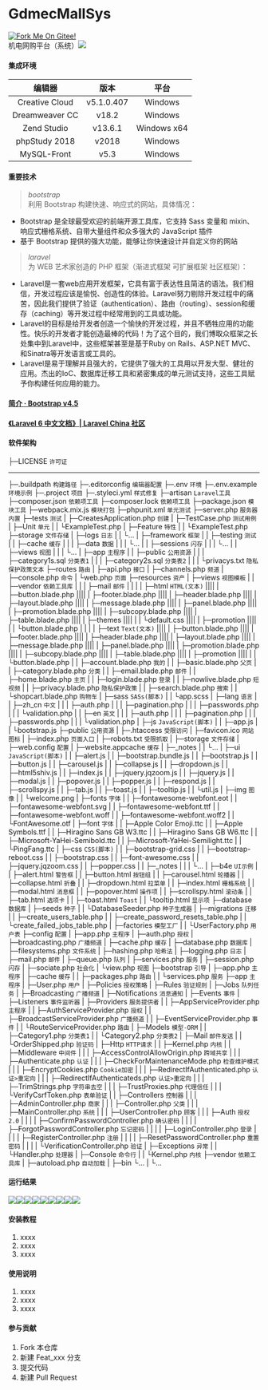 # GdmecMallSys

[![Fork Me On Gitee!](https://gitee.com/WENZI2020/GdmecMallSys/widgets/widget_3.svg)](https://gitee.com/WENZI2020/GdmecMallSys)<br/>
机电网购平台（系统）![](https://img.shields.io/badge/曾昭文-个人项目-red.svg)<br/>

#### 集成环境

| 编辑器 | 版本 | 平台 |
| :-: | :-: | :-: |
| Creative Cloud | v5.1.0.407 | Windows |
| Dreamweaver CC | v18.2 | Windows |
| Zend Studio | v13.6.1 | Windows x64 |
| phpStudy 2018 | v2018 | Windows |
| MySQL-Front | v5.3 | Windows |

#### 重要技术

> _bootstrap_  
> 利用 Bootstrap 构建快速、响应式的网站，具体情况：
- Bootstrap 是全球最受欢迎的前端开源工具库，它支持 Sass 变量和 mixin、响应式栅格系统、自带大量组件和众多强大的 JavaScript 插件
- 基于 Bootstrap 提供的强大功能，能够让你快速设计并自定义你的网站
> _laravel_  
> 为 WEB 艺术家创造的 PHP 框架（渐进式框架 可扩展框架 社区框架）：
- Laravel是一套web应用开发框架，它具有富于表达性且简洁的语法。我们相信，开发过程应该是愉悦、创造性的体验。Laravel努力剔除开发过程中的痛苦，因此我们提供了验证（authentication）、路由（routing）、session和缓存（caching）等开发过程中经常用到的工具或功能。
- Laravel的目标是给开发者创造一个愉快的开发过程，并且不牺牲应用的功能性。快乐的开发者才能创造最棒的代码！为了这个目的，我们博取众框架之长处集中到Laravel中，这些框架甚至是基于Ruby on Rails、ASP.NET MVC、和Sinatra等开发语言或工具的。
- Laravel是易于理解并且强大的，它提供了强大的工具用以开发大型、健壮的应用。杰出的IoC、数据库迁移工具和紧密集成的单元测试支持，这些工具赋予你构建任何应用的能力。

#### [简介 · Bootstrap v4.5](https://v4.bootcss.com/docs/getting-started/introduction/)
#### [《Laravel 6 中文文档》| Laravel China 社区](https://learnku.com/docs/laravel/6.x)

#### 软件架构

├─LICENSE `许可证`
***
├─.buildpath `构建路径`
├─.editorconfig `编辑器配置`
├─.env `环境`
├─.env.example `环境示例`
├─.project `项目`
├─.styleci.yml `样式修复`
├─artisan `Laravel工具`
├─composer.json `依赖项工具`
├─composer.lock `依赖项工具`
├─package.json `模块工具`
├─webpack.mix.js `模块打包`
├─phpunit.xml `单元测试`
├─server.php `服务器内置`
├─tests `测试`
|   ├─CreatesApplication.php `创建`
|   ├─TestCase.php `测试用例`
|   ├─Unit `单元`
|   |  └ExampleTest.php
|   ├─Feature `特性`
|   |    └ExampleTest.php
├─storage `文件存储`
|    ├─logs `日志`
|    |  └...
|    ├─framework `框架`
|    |     ├─testing `测试`
|    |     ├─cache `缓存`
|    |     |   ├─data `数据`
|    |     |   └...
|    |     ├─sessions `闪存`
|    |     |   └...
|    |     ├─views `视图`
|    |     |   └...
|    ├─app `主程序`
|    |  ├─public `公用资源`
|    |  |   ├─category1s.sql `分类表1`
|    |  |   ├─category2s.sql `分类表2`
|    |  |   └privacys.txt `隐私保护政策文本`
├─routes `路由`
|   ├─api.php `接口`
|   ├─channels.php `频道`
|   ├─console.php `命令`
|   └web.php `页面`
├─resources `资产`
|     ├─views `视图模板`
|     |   ├─vendor `依赖工具库`
|     |    | ├─mail `邮件`
|     |    |  |   ├─html `HTML(文本)`
||||  |  ├─button.blade.php
||||  |  ├─footer.blade.php
||||  |  ├─header.blade.php
||||  |  ├─layout.blade.php
||||  |  ├─message.blade.php
||||  |  ├─panel.blade.php
||||  |  ├─promotion.blade.php
||||  |  ├─subcopy.blade.php
||||  |  ├─table.blade.php
||||  |  ├─themes
||||  |  |   └default.css
||||  |  ├─promotion
||||  |  |     └button.blade.php
|     |    |  |   ├─text `Text(文本)`
||||  |  ├─button.blade.php
||||  |  ├─footer.blade.php
||||  |  ├─header.blade.php
||||  |  ├─layout.blade.php
||||  |  ├─message.blade.php
||||  |  ├─panel.blade.php
||||  |  ├─promotion.blade.php
||||  |  ├─subcopy.blade.php
||||  |  ├─table.blade.php
||||  |  ├─promotion
||||  |  |     └button.blade.php
|     |   ├─account.blade.php `我的`
|     |   ├─basic.blade.php `父页`
|     |   ├─category.blade.php `分类`
|     |   ├─email.blade.php `邮件`
|     |   ├─home.blade.php `主页`
|     |   ├─login.blade.php `登录`
|     |   ├─nowlive.blade.php `短视频`
|     |   ├─privacy.blade.php `隐私保护政策`
|     |   ├─search.blade.php `搜索`
|     |   └shopcart.blade.php `购物车`
|     ├─sass `SASs(脚本)`
|     |  └app.scss
|     ├─lang `语言`
|     |  ├─zh_cn `中文`
|     |  |   ├─auth.php
|     |  |   ├─pagination.php
|     |  |   ├─passwords.php
|     |  |   └validation.php
|     |  ├─en `英文`
|     |  | ├─auth.php
|     |  | ├─pagination.php
|     |  | ├─passwords.php
|     |  | └validation.php
|     ├─js `JavaScript(脚本)`
|     | ├─app.js
|     | └bootstrap.js
├─public `公用资源`
|   ├─.htaccess `受限访问`
|   ├─favicon.ico `网站图标`
|   ├─index.php `页面入口`
|   ├─robots.txt `受限抓取`
|   ├─storage `文件存储`
|   ├─web.config `配置`
|   ├─website.appcache `缓存`
|   ├─_notes
|   |   └...
|   ├─ui `JavaScript(脚本)`
|   | ├─alert.js
|   | ├─bootstrap.bundle.js
|   | ├─bootstrap.js
|   | ├─button.js
|   | ├─carousel.js
|   | ├─collapse.js
|   | ├─dropdown.js
|   | ├─html5shiv.js
|   | ├─index.js
|   | ├─jquery.jqzoom.js
|   | ├─jquery.js
|   | ├─modal.js
|   | ├─popover.js
|   | ├─popper.js
|   | ├─respond.js
|   | ├─scrollspy.js
|   | ├─tab.js
|   | ├─toast.js
|   | ├─tooltip.js
|   | └util.js
|   ├─img `图像`
|   |  └welcome.png
|   ├─fonts `字体`
|   |   ├─fontawesome-webfont.eot
|   |   ├─fontawesome-webfont.svg
|   |   ├─fontawesome-webfont.ttf
|   |   ├─fontawesome-webfont.woff
|   |   ├─fontawesome-webfont.woff2
|   |   └FontAwesome.otf
|   ├─font `字体`
|   |  ├─Apple Color Emoji.ttc
|   |  ├─Apple Symbols.ttf
|   |  ├─Hiragino Sans GB W3.ttc
|   |  ├─Hiragino Sans GB W6.ttc
|   |  ├─Microsoft-YaHei-Semibold.ttc
|   |  ├─Microsoft-YaHei-Semilight.ttc
|   |  └PingFang.ttc
|   ├─css `CSS(脚本)`
|   |  ├─bootstrap-grid.css
|   |  ├─bootstrap-reboot.css
|   |  ├─bootstrap.css
|   |  ├─font-awesome.css
|   |  ├─jquery.jqzoom.css
|   |  ├─popper.css
|   |  ├─_notes
|   |  |   └...
|   ├─b4e `UI示例`
|   |  ├─alert.html `警告框`
|   |  ├─button.html `按钮组`
|   |  ├─carousel.html `轮播器`
|   |  ├─collapse.html `折叠`
|   |  ├─dropdown.html `拉菜单`
|   |  ├─index.html `栅格系统`
|   |  ├─modal.html `消息框`
|   |  ├─popover.html `操作项`
|   |  ├─scrollspy.html `滚动条`
|   |  ├─tab.html `选项卡`
|   |  ├─toast.html `Toast`
|   |  └tooltip.html `显示项`
├─database `数据库`
|    ├─seeds `种子`
|    |   └DatabaseSeeder.php `种子生成器`
|    ├─migrations `迁移`
|    |     ├─create_users_table.php
|    |     ├─create_password_resets_table.php
|    |     └create_failed_jobs_table.php
|    ├─factories `模型工厂`
|    |     └UserFactory.php `用户表`
├─config `配置`
|   ├─app.php `主程序`
|   ├─auth.php `授权`
|   ├─broadcasting.php `广播频道`
|   ├─cache.php `缓存`
|   ├─database.php `数据库`
|   ├─filesystems.php `文件系统`
|   ├─hashing.php `哈希法`
|   ├─logging.php `日志`
|   ├─mail.php `邮件`
|   ├─queue.php `队列`
|   ├─services.php `服务`
|   ├─session.php `闪存`
|   ├─sociate.php `社会化`
|   └view.php `视图`
├─bootstrap `引导`
|     ├─app.php `主程序`
|     ├─cache `缓存`
|     |   ├─packages.php `路由`
|     |   └services.php `服务`
├─app `主程序`
|  ├─User.php `用户`
|  ├─Policies `授权策略`
|  ├─Rules `验证规则`
|  ├─Jobs `队列任务`
|  ├─Broadcasting `广播频道`
|  ├─Notifications `消息通知`
|  ├─Events `事件`
|  ├─Listeners `事件监听器`
|  ├─Providers `服务提供者`
|  |     ├─AppServiceProvider.php `主程序`
|  |     ├─AuthServiceProvider.php `授权`
|  |     ├─BroadcastServiceProvider.php `广播频道`
|  |     ├─EventServiceProvider.php `事件`
|  |     └RouteServiceProvider.php `路由`
|  ├─Models `模型-ORM`
|  |   ├─Category1.php `分类表1`
|  |   └Category2.php `分类表2`
|  ├─Mail `邮件发送`
|  |  └OrderShipped.php `验证码`
|  ├─Http `HTTP请求`
|  |  ├─Kernel.php `内核`
|  |  ├─Middleware `中间件`
|  |  |     ├─AccessControlAllowOrigin.php `跨域共享`
|  |  |     ├─Authenticate.php `认证`
|  |  |     ├─CheckForMaintenanceMode.php `检查维护模式`
|  |  |     ├─EncryptCookies.php `Cookie加密`
|  |  |     ├─RedirectIfAuthenticated.php `认证>重定向`
|  |  |     ├─RedirectIfAuthenticateds.php `认证>重定向`
|  |  |     ├─TrimStrings.php `字符串去空`
|  |  |     ├─TrustProxies.php `代理信任`
|  |  |     └VerifyCsrfToken.php `表单验证`
|  |  ├─Controllers `控制器`
|  |  |      ├─AdminController.php `商家`
|  |  |      ├─Controller.php `父类`
|  |  |      ├─MainController.php `系统`
|  |  |      ├─UserController.php `顾客`
|  |  |      ├─Auth `授权2.0`
|  |  |      |  ├─ConfirmPasswordController.php `确认密码`
|  |  |      |  ├─ForgotPasswordController.php `忘记密码`
|  |  |      |  ├─LoginController.php `登录`
|  |  |      |  ├─RegisterController.php `注册`
|  |  |      |  ├─ResetPasswordController.php `重置密码`
|  |  |      |  └VerificationController.php `验证`
|  ├─Exceptions `异常`
|  |     └Handler.php `处理器`
|  ├─Console `命令行`
|  |     └Kernel.php `内核`
├─vendor `依赖工具库`
|  ├─autoload.php `自动加载`
|  ├─bin └...
|  └...

#### 运行结果

![](README09.png)![](README01.png)![](README02.png)![](README03.png)![](README04.png)![](README05.png)![](README06.png)![](README07.png)![](README08.png)

#### 安装教程

1.  xxxx
2.  xxxx
3.  xxxx

#### 使用说明

1.  xxxx
2.  xxxx
3.  xxxx

#### 参与贡献

1.  Fork 本仓库
2.  新建 Feat_xxx 分支
3.  提交代码
4.  新建 Pull Request
